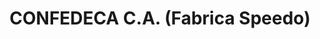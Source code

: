 ---
title: "CONFEDECA C.A. (Fabrica Speedo)"
url: /caracas/confedeca-c-a-fabrica-speedo/
shop: Sport
---